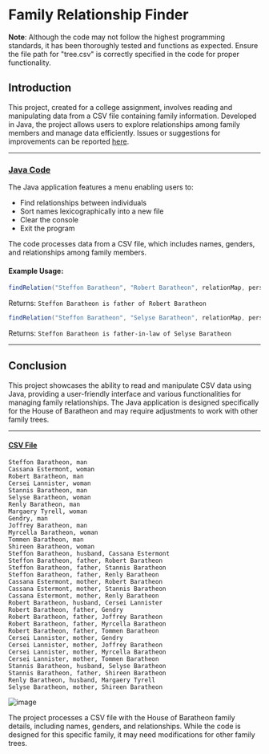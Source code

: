 # Family Relationship Finder

**Note**: Although the code may not follow the highest programming standards, it has been thoroughly tested and functions as expected. Ensure the file path for "tree.csv" is correctly specified in the code for proper functionality.

## Introduction

This project, created for a college assignment, involves reading and manipulating data from a CSV file containing family information. Developed in Java, the project allows users to explore relationships among family members and manage data efficiently. Issues or suggestions for improvements can be reported [here](https://github.com/JohnAndreop/Family-Tree-Relationship-finder/issues).

---

### [Java Code](https://github.com/JohnAndreop/Family-Tree-Relationship-finder/blob/main/App.java)

The Java application features a menu enabling users to:

- Find relationships between individuals
- Sort names lexicographically into a new file
- Clear the console
- Exit the program

The code processes data from a CSV file, which includes names, genders, and relationships among family members.

#### Example Usage:

```java
findRelation("Steffon Baratheon", "Robert Baratheon", relationMap, personList);
```
Returns: `Steffon Baratheon is father of Robert Baratheon`

```java
findRelation("Steffon Baratheon", "Selyse Baratheon", relationMap, personList);
```
Returns: `Steffon Baratheon is father-in-law of Selyse Baratheon`

---

## Conclusion

This project showcases the ability to read and manipulate CSV data using Java, providing a user-friendly interface and various functionalities for managing family relationships. The Java application is designed specifically for the House of Baratheon and may require adjustments to work with other family trees.

---

#### [CSV File](https://github.com/JohnAndreop/Family-Tree-Relationship-finder/blob/main/tree.csv)

```
Steffon Baratheon, man
Cassana Estermont, woman
Robert Baratheon, man
Cersei Lannister, woman
Stannis Baratheon, man
Selyse Baratheon, woman
Renly Baratheon, man
Margaery Tyrell, woman
Gendry, man
Joffrey Baratheon, man
Myrcella Baratheon, woman
Tommen Baratheon, man
Shireen Baratheon, woman
Steffon Baratheon, husband, Cassana Estermont
Steffon Baratheon, father, Robert Baratheon
Steffon Baratheon, father, Stannis Baratheon
Steffon Baratheon, father, Renly Baratheon
Cassana Estermont, mother, Robert Baratheon
Cassana Estermont, mother, Stannis Baratheon
Cassana Estermont, mother, Renly Baratheon
Robert Baratheon, husband, Cersei Lannister
Robert Baratheon, father, Gendry
Robert Baratheon, father, Joffrey Baratheon
Robert Baratheon, father, Myrcella Baratheon
Robert Baratheon, father, Tommen Baratheon
Cersei Lannister, mother, Gendry
Cersei Lannister, mother, Joffrey Baratheon
Cersei Lannister, mother, Myrcella Baratheon
Cersei Lannister, mother, Tommen Baratheon
Stannis Baratheon, husband, Selyse Baratheon
Stannis Baratheon, father, Shireen Baratheon
Renly Baratheon, husband, Margaery Tyrell
Selyse Baratheon, mother, Shireen Baratheon
```

![image](https://user-images.githubusercontent.com/39243722/213921106-feebeeec-cec4-40cf-8680-a1a5e3bbd386.png)

The project processes a CSV file with the House of Baratheon family details, including names, genders, and relationships. While the code is designed for this specific family, it may need modifications for other family trees.
